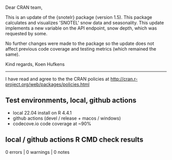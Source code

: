 Dear CRAN team,

This is an update of the {snotelr} package (version 1.5). This package calculates and visualizes 'SNOTEL' snow data and seasonality. This update implements a new variable on the API endpoint, snow depth, which was requested by some.

No further changes were made to the package so the update does not affect previous code coverage and testing metrics (which remained the same).

Kind regards,
Koen Hufkens

--- 

I have read and agree to the the CRAN policies at
http://cran.r-project.org/web/packages/policies.html

## Test environments, local, github actions

- local 22.04 install on R 4.4.1
- github actions (devel / release + macos / windows)
- codecove.io code coverage at ~90%

## local / github actions R CMD check results

0 errors | 0 warnings | 0 notes